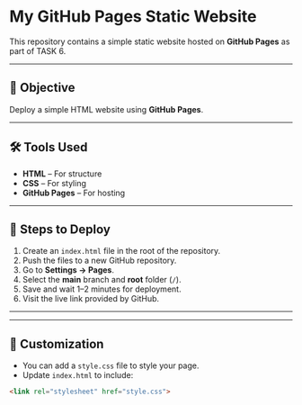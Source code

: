 # My GitHub Pages Static Website

This repository contains a simple static website hosted on **GitHub Pages** as part of TASK 6.

---

## 📌 Objective
Deploy a simple HTML website using **GitHub Pages**.

---

## 🛠 Tools Used
- **HTML** – For structure
- **CSS** – For styling
- **GitHub Pages** – For hosting

---

## 🚀 Steps to Deploy
1. Create an `index.html` file in the root of the repository.
2. Push the files to a new GitHub repository.
3. Go to **Settings → Pages**.
4. Select the **main** branch and **root** folder (`/`).
5. Save and wait 1–2 minutes for deployment.
6. Visit the live link provided by GitHub.

---

---

## 🎨 Customization
- You can add a `style.css` file to style your page.
- Update `index.html` to include:
```html
<link rel="stylesheet" href="style.css">

